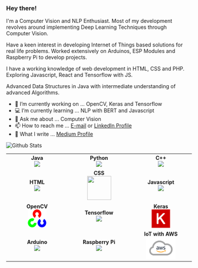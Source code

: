 
### Hey there!

I'm a Computer Vision and NLP Enthusiast. Most of my development revolves around implementing Deep Learning Techniques through Computer Vision.

Have a keen interest in developing Internet of Things based solutions for real life problems. Worked extensively on Arduinos, ESP Modules and Raspberry Pi to develop
projects.

I have a working knowledge of web development in HTML, CSS and PHP. Exploring Javascript, React and Tensorflow with JS.

Advanced Data Structures in Java with intermediate understanding of advanced Algorithms.

- 🔭 I’m currently working on ... OpenCV, Keras and Tensorflow 
- 💻 I’m currently learning ... NLP with BERT and Javascript
- 💬 Ask me about ... Computer Vision 
- 📫 How to reach me ... [E-mail](amolikvivian@gmail.com) or [LinkedIn Profile](https://linkedin.com/in/amolikvivian)
- 📝 What I write ... [Medium Profile](https://medium.com/amolikvivian)


<img
align="left"
alt="Github Stats"
src="https://github-readme-stats.vercel.app/api?username=amolikvivian&show_icons=true&hide_border=true"
/>

[](https://github-readme-stats.vercel.app/api/top-langs/?username=amolikvivian&hide=java&layout=compact)



<br>
<table>
<tbody>

<tr>
<td align="center" width="20%">
<span><b><center>Java</center></b></span> 
<img src="https://img.icons8.com/color/48/000000/java-coffee-cup-logo.png"/>
</td>

<td align="center" width="20%">
<span><b><center>Python</center></b></span> 
<img src="https://img.icons8.com/color/48/000000/python.png"/>
</td>

<td align="center" width="20%">
<span><b><center>C++</center></b></span>
<img src="https://img.icons8.com/color/48/000000/c-plus-plus-logo.png"/>
</td>
</tr>

<tr>
<td align="center" width="20%">
<span><b><center>HTML</center></b></span> 
<img height=65px src="https://img.icons8.com/color/2x/html-5.png"> 
</td>

<td align="center" width="20%">
<span><b><center>CSS</center></b></span> 
<img src="https://img.icons8.com/color/48/000000/css3.png" width="65" height="65"/> 
</td>

<td align="center" width="20%">
<span><b><center>Javascript</center></b></span>
<img src="https://img.icons8.com/color/50/000000/javascript.png"/>
</td>
</tr>

<tr>
<td align="center" width="20%">
<span><b><center>OpenCV</center></b></span>
<img src="img/opencv.png" width="50" height="50"/>
</td>

<td align="center" width="20%">
<span><b><center>Tensorflow</center></b></span> 
<img height=65px src="https://codelabs.developers.google.com/codelabs/recognize-flowers-with-tensorflow-on-android/img/657431be3173fa86.png" > 
</td>

<td align="center" width="20%">
<span><b><center>Keras  </center></b></span> 
<img src="img/keras.png" width="50" height="50"/> 
</td>
</tr>

<tr>
<td align="center" width="20%">
<span><b><center>Arduino</center></b></span>
<img src="https://img.icons8.com/color/2x/arduino.png"/>
</td>

<td align="center" width="20%">
<span><b><center>Raspberry Pi</center></b></span> 
<img src="https://img.icons8.com/color/50/000000/raspberry-pi.png"/>
</td>

<td align="center" width="20%">
<span><b><center>IoT with AWS</center></b></span> 
<img src="img/aws-cloud.png" width="80" height="60"/>
</td>
</tr>

</tbody>
</table
